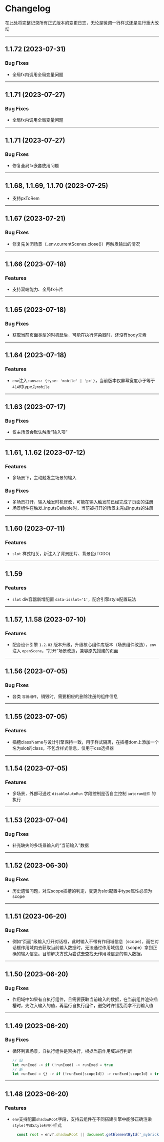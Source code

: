# Changelog

在此处将完整记录所有正式版本的变更日志，无论是微调一行样式还是进行重大改动

---
## 1.1.72 (2023-07-31)

### Bug Fixes

* 全局fx内调用全局变量问题

---
## 1.1.71 (2023-07-27)

### Bug Fixes

* 全局fx内调用全局变量问题

---
## 1.1.71 (2023-07-27)

### Bug Fixes

* 修复全局fx嵌套使用问题

---
## 1.1.68, 1.1.69, 1.1.70 (2023-07-25)

* 支持pxToRem

---
## 1.1.67 (2023-07-21)

### Bug Fixes

* 修复先关闭场景（_env.currentScenes.close()）再触发输出的情况

---
## 1.1.66 (2023-07-18)

### Features

* 支持双端能力、全局fx卡片

---
## 1.1.65 (2023-07-18)

### Bug Fixes

* 获取当前页面类型的时机延后，可能在执行渲染器时，还没有body元素

---
## 1.1.64 (2023-07-18)

### Features

* `env`注入`canvas: {type: 'mobile' | 'pc'}`，当前版本仅屏幕宽度小于等于`414`时type为`mobile`

---
## 1.1.63 (2023-07-17)

### Bug Fixes

* 仅主场景会默认触发“输入项”

---
## 1.1.61, 1.1.62 (2023-07-12)

### Features

* 多场景下，主动触发主场景的输入

### Bug Fixes

* 多场景打开，输入触发时机修改，可能在输入触发前已经完成了页面的注册
* 场景组件在触发_inputsCallable时，当前被打开的场景未完成inputs的注册

---
## 1.1.60 (2023-07-11)

### Features

* `slot` 样式相关，新注入了背景图片、背景色(TODO)

---
## 1.1.59

### Features

* `slot` div容器新增配置 `data-isslot='1'`，配合引擎style配置玩法

---
## 1.1.57, 1.1.58 (2023-07-10)

### Features

* 配合设计引擎 `1.2.83` 版本升级，升级核心组件库版本（场景组件改造），`env` 注入 `openScene`，“打开”场景改造，兼容原先搭建的页面

---
## 1.1.56 (2023-07-05)

### Bug Fixes

* 各类 `容器组件`，销毁时，需要相应的删除注册的组件信息

---
## 1.1.55 (2023-07-05)

### Features

* 插槽className与设计引擎保持一致，用于样式隔离，在插槽dom上添加一个名为slot的class，不包含样式信息，仅用于css选择器

---
## 1.1.54 (2023-07-05)

### Features

* 多场景，外部可通过 `disableAutoRun` 字段控制是否自主控制 `autorun组件` 的执行

---
## 1.1.53 (2023-07-04)

### Bug Fixes

* 补充缺失的多场景输入的“当前输入”数据

---
## 1.1.52 (2023-06-30)

### Bug Fixes

* 历史遗留问题，对应scope插槽的判定，变更为slot配置中type属性必须为scope

---
## 1.1.51 (2023-06-20)

### Bug Fixes

* 例如“页面”级输入打开对话框，此时输入不带有作用域信息（scope），而在对话框作用域内去获取当前输入数据时，无法通过作用域信息（scope）拿到正确的输入信息。目前解决方式为尝试去查找无作用域信息的输入数据。

---
## 1.1.50 (2023-06-20)

### Bug Fixes

* 作用域中如果有自执行组件，且需要获取当前输入的数据，在当前组件渲染插槽时，先注入输入的值，再运行自执行组件，避免时许错乱而拿不到输入值

---
## 1.1.49 (2023-06-20)

### Bug Fixes

* 循环列表场景，自执行组件是否执行，根据当前作用域进行判断
  ``` javascript
  // 旧
  let runExed -> if (!runExed) -> runExed = true
  // 新
  let runExed = {} -> if (!runExed[scopeId]) -> runExed[scopeId] = true
  ```

---
## 1.1.48 (2023-06-20)

### Features

* `env`支持配置`shadowRoot`字段，支持云组件在不同搭建引擎中能够正确渲染`style(生成style标签)`样式
  ``` javascript
    const root = env?.shadowRoot || document.getElementById('_mybricks-geo-webview_')?.shadowRoot
  ```
